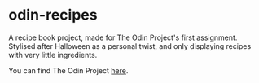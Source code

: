 # odin-recipes
A recipe book project, made for The Odin Project's first assignment. Stylised after Halloween as a personal twist, and only displaying recipes with very little ingredients.

You can find The Odin Project [here](https://www.theodinproject.com).